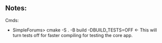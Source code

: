 ## Notes:
Cmds:
- SimpleForums> cmake -S . -B build -DBUILD_TESTS=OFF <- This will turn tests off for faster compiling for testing the core app.